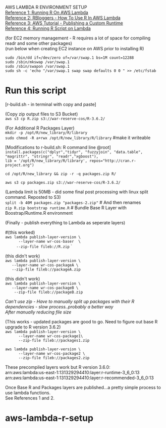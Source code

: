 
AWS LAMBDA R ENVIRONMENT SETUP\
[Reference 1: Running R On AWS Lambda](https://medium.com/bakdata/running-r-on-aws-lambda-9d40643551a6)\
[Reference 2: RBloggers - How To Use R In AWS Lambda](https://www.r-bloggers.com/how-to-use-r-in-aws-lambda/)\
[Reference 3: AWS Tutorial - Publishing a Custom Runtime](https://docs.aws.amazon.com/lambda/latest/dg/runtimes-walkthrough.html) \
[Reference 4: Running R Script on Lambda](https://medium.com/veltra-engineering/running-r-script-on-aws-lambda-custom-runtime-3a87403dcb)

(for EC2 memory management - R requires a lot of space for compiling readr and some other packages)\
(run below when creating EC2 instance on AWS prior to installing R)


`sudo /bin/dd if=/dev/zero of=/var/swap.1 bs=1M count=12288`\
`sudo /sbin/mkswap /var/swap.1`\
`sudo /sbin/swapon /var/swap.1`\
`sudo sh -c 'echo "/var/swap.1 swap swap defaults 0 0 " >> /etc/fstab`

# Run this script
[r-build.sh - in terminal with copy and paste]

(Copy zip output files to S3 Bucket)\
`aws s3 cp R.zip s3://war-reserve-cos/R-3.6.2/`


(For Additional R Packages Layer)\
`mkdir -p /opt/R/new_library/R/library`\
`sudo chmod -R a+rwx /opt/R/new_library/R/library`  #make it writeable

 
[Modifications to r-build.sh: R command line @root]\
`install.packages(c("dplyr","tidyr", "fuzzyjoin", "data.table", "magrittr", "stringr", "readr","xgboost"),`\
`lib = '/opt/R/new_library/R/library', repos="http://cran.r-project.org")`

`cd /opt/R/new_library && zip -r -q packages.zip R/`

`aws s3 cp packages.zip s3://war-reserve-cos/R-3.6.2/`


(Lambda limit is 50MB - did some final post processing with linux split command. Reposted to S3)\
`split -b 40M packages.zip "packages-2.zip"`  # And then renames\
`zip R.zip bootstrap runtime.R`  # Bundle Base R Layer with Boostrap/Runtime.R environment


(Finally - publish everything to Lambda as seperate layers)

#(this worked)\
`aws lambda publish-layer-version \` \
`      --layer-name wr-cos-baser  \` \
`     --zip-file fileb://R.zip`  \`

(this didn't work)\
`aws lambda publish-layer-version \  ` \
`    --layer-name wr-cos-packageA \  ` \
`    --zip-file fileb://packageA.zip `
	
	
(this didn't work)	\
`aws lambda publish-layer-version \  ` \
`    --layer-name wr-cos-packageB \  ` \
`    --zip-file fileb://packageB.zip` 
	

*Can't use zip - Have to manually split up packages with their R dependencies - slow process..probably a better way*\
*After manually reducing file size*


(This works - updated packages are good to go. Need to figure out base R upgrade to R version 3.6.2) \
`aws lambda publish-layer-version \ `   \
`       --layer-name wr-cos-package1\ ` \
`      --zip-file fileb://packages1.zip`
       
`aws lambda publish-layer-version \ `  \
`      --layer-name wr-cos-package2 \`  \
`      --zip-file fileb://packages2.zip`
	

These precompiled layers work but R version 3.6.0:\
arn:aws:lambda:us-east-1:131329294410:layer:r-runtime-3_6_0:13\
arn:aws:lambda:us-east-1:131329294410:layer:r-recommended-3_6_0:13

Once Base R and Packages layers are published...a pretty simple process to use lambda functions. \
See References 1 and 2.
	
	
	
	
# aws-lambda-r-setup

